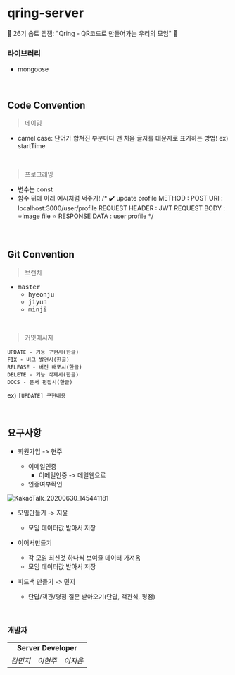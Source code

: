 # qring-server
🐬 26기 솝트 앱잼: "Qring - QR코드로 만들어가는 우리의 모임" 🐬



### 라이브러리

* mongoose



<br>



## Code Convention

> 네이밍

* camel case: 단어가 합쳐진 부분마다 맨 처음 글자를 대문자로 표기하는 방법!
ex) startTime

<br>

> 프로그래밍
* 변수는 const
* 함수 위에 아래 예시처럼 써주기! 
/* 
    ✔️ update profile
    METHOD : POST
    URI : localhost:3000/user/profile
    REQUEST HEADER : JWT
    REQUEST BODY : ⭐️image file ⭐️
    RESPONSE DATA : user profile
*/




<br>



## Git Convention

>  브랜치


* <kbd>master</kbd>
  * <kbd>hyeonju</kbd>
  * <kbd>jiyun</kbd>
  * <kbd>minji</kbd>

<br>



> 커밋메시지

```
UPDATE - 기능 구현시(한글)
FIX - 버그 발견시(한글)
RELEASE - 버전 배포시(한글)
DELETE - 기능 삭제시(한글)
DOCS - 문서 편집시(한글)
```

ex) `[UPDATE] 구현내용`

<br>



## 요구사항

* 회원가입  -> 현주

  * 이메일인증
    * 이메일인증 -> 메일웹으로
  * 인증여부확인
  

![KakaoTalk_20200630_145441181](https://user-images.githubusercontent.com/37949197/86088691-c7294500-bae1-11ea-9016-664c332b7331.png)

* 모임만들기  -> 지윤

  * 모임 데이터값 받아서 저장
  
* 이어서만들기
  * 각 모임 최신것 하나씩 보여줄 데이터 가져옴
  * 모임 데이터값 받아서 저장

* 피드백 만들기  -> 민지
    * 단답/객관/평점 질문 받아오기(단답, 객관식, 평점)

 

<br>



### 개발자

<table>
    <tr align="center">
      <td colspan="3"><b>Server Developer<b></td>
    </tr>
    <tr align="center">
        <td>
            <I>김민지</I>
        </td>
        <td>
            <I>이현주</I>
        </td>
        <td>
            <I>이지윤</I>
        </td>
    </tr>
</table>





